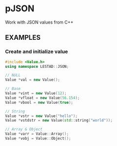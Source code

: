 # pJSON
Work with JSON values from C++

## EXAMPLES

### Create and initialize value
```c++
#include <Value.h>
using namespace LESTAD::JSON;

// NULL
Value *val = new Value();

// Base
Value *vint = new Value(12);
Value *vfloat = new Value(56.154);
Value *vbool = new Value(true);

// String
Value *vstr = new Value("hello");
Value *vstdstr = new Value(std::string("world"));

// Array & Object
Value *varr = Value::Array();
Value *vobj = Value::Object();

```
